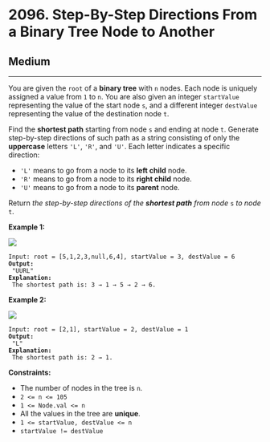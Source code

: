 # 2096. Step-By-Step Directions From a Binary Tree Node to Another

## Medium

***

You are given the `root` of a **binary tree** with `n` nodes. Each node is uniquely assigned a value from `1` to `n`. You are also given an integer `startValue` representing the value of the start node `s`, and a different integer `destValue` representing the value of the destination node `t`.

Find the **shortest path** starting from node `s` and ending at node `t`. Generate step-by-step directions of such path as a string consisting of only the **uppercase** letters `'L'`, `'R'`, and `'U'`. Each letter indicates a specific direction:

* `'L'` means to go from a node to its **left child** node.
* `'R'` means to go from a node to its **right child** node.
* `'U'` means to go from a node to its **parent** node.

Return _the step-by-step directions of the **shortest path** from node_ `s` _to node_ `t`.

&#x20;

**Example 1:**

![](https://assets.leetcode.com/uploads/2021/11/15/eg1.png)

<pre><code>Input: root = [5,1,2,3,null,6,4], startValue = 3, destValue = 6
<strong>Output:
</strong> "UURL"
<strong>Explanation:
</strong> The shortest path is: 3 → 1 → 5 → 2 → 6.</code></pre>

**Example 2:**

![](https://assets.leetcode.com/uploads/2021/11/15/eg2.png)

<pre><code>Input: root = [2,1], startValue = 2, destValue = 1
<strong>Output:
</strong> "L"
<strong>Explanation:
</strong> The shortest path is: 2 → 1.</code></pre>

&#x20;

**Constraints:**

* The number of nodes in the tree is `n`.
* `2 <= n <= 105`
* `1 <= Node.val <= n`
* All the values in the tree are **unique**.
* `1 <= startValue, destValue <= n`
* `startValue != destValue`
